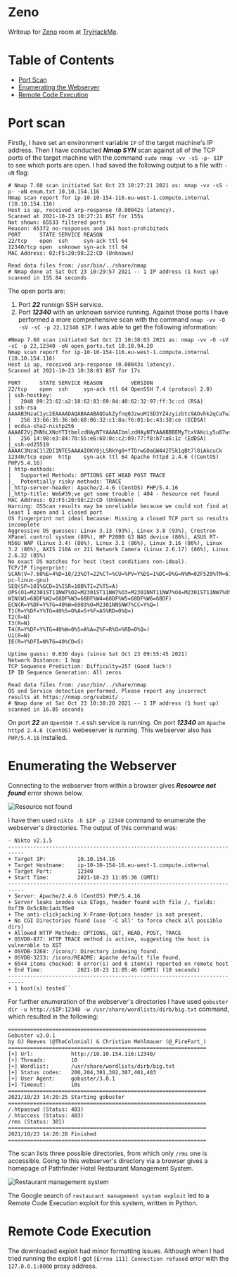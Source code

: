 # Zeno

Writeup for [Zeno](https://tryhackme.com/room/zeno) room at [TryHackMe](https://tryhackme.com/).

Table of Contents
=================
* [Port Scan](#Port-scan)
* [Enumerating the Webserver](#Enumerating-the-Webserver)
* [Remote Code Execution](#Remote-Code-Execution)

# Port scan
Firstly, I have set an environment variable `IP` of the target machine's IP address.
Then I have conducted ***Nmap SYN*** scan against all of the TCP ports of the target machine with the command `sudo nmap -vv -sS -p- $IP` to see which ports are open. I had saved the following output to a file with `-oN` flag:

```
# Nmap 7.60 scan initiated Sat Oct 23 10:27:21 2021 as: nmap -vv -sS -p- -oN enum.txt 10.10.154.116
Nmap scan report for ip-10-10-154-116.eu-west-1.compute.internal (10.10.154.116)
Host is up, received arp-response (0.00042s latency).
Scanned at 2021-10-23 10:27:21 BST for 155s
Not shown: 65533 filtered ports
Reason: 65372 no-responses and 161 host-prohibiteds
PORT      STATE SERVICE REASON
22/tcp    open  ssh     syn-ack ttl 64
12340/tcp open  unknown syn-ack ttl 64
MAC Address: 02:F5:20:98:22:CD (Unknown)

Read data files from: /usr/bin/../share/nmap
# Nmap done at Sat Oct 23 10:29:57 2021 -- 1 IP address (1 host up) scanned in 155.84 seconds
```

The open ports are:
1. Port ***22*** runnign SSH service.
2. Port ***12340*** with an unknown service running.
Against those ports I have performed a more comprehensive scan with the command `nmap -vv -O -sV -sC -p 22,12340 $IP`. I was able to get the following information:

```
#Nmap 7.60 scan initiated Sat Oct 23 10:38:03 2021 as: nmap -vv -O -sV -sC -p 22,12340 -oN open_ports.txt 10.10.94.20
Nmap scan report for ip-10-10-154-116.eu-west-1.compute.internal (10.10.154.116)
Host is up, received arp-response (0.00043s latency).
Scanned at 2021-10-23 10:38:03 BST for 17s

PORT      STATE SERVICE REASON         VERSION
22/tcp    open  ssh     syn-ack ttl 64 OpenSSH 7.4 (protocol 2.0)
| ssh-hostkey:
|   2048 09:23:62:a2:18:62:83:69:04:40:62:32:97:ff:3c:cd (RSA)
| ssh-rsa AAAAB3NzaC1yc2EAAAADAQABAAABAQDakZyfnq0JzwuM1SD3YZ4zyizbtc9AOvhk2qCaTwJHEKyyqIjBaElNv4LpSdtV7y/C6vwUfPS34IO/mAmNtAFquBDjIuoKdw9TjjPrVBVjzFxD/9tDSe+cu6ELPHMyWOQFAYtg1CV1TQlm3p6WIID2IfYBffpfSz54wRhkTJd/+9wgYdOwfe+VRuzV8EgKq4D2cbUTjYjl0dv2f2Th8WtiRksEeaqI1fvPvk6RwyiLdV5mSD/h8HCTZgYVvrjPShW9XPE/wws82/wmVFtOPfY7WAMhtx5kiPB11H+tZSAV/xpEjXQQ9V3Pi6o4vZdUvYSbNuiN4HI4gAWnp/uqPsoR
|   256 33:66:35:36:b0:68:06:32:c1:8a:f6:01:bc:43:38:ce (ECDSA)
| ecdsa-sha2-nistp256 AAAAE2VjZHNhLXNoYTItbmlzdHAyNTYAAAAIbmlzdHAyNTYAAABBBEMyTtxVAKcLy5u87ws+h8WY+GHWg8IZI4c11KX7bOSt85IgCxox7YzOCZbUA56QOlryozIFyhzcwOeCKWtzEsA=
|   256 14:98:e3:84:70:55:e6:60:0c:c2:09:77:f8:b7:a6:1c (EdDSA)
|_ssh-ed25519 AAAAC3NzaC1lZDI1NTE5AAAAIOKY0jLSRkYg0+fTDrwGOaGW442T5k1qBt7l8iAkcuCk
12340/tcp open  http    syn-ack ttl 64 Apache httpd 2.4.6 ((CentOS) PHP/5.4.16)
| http-methods:
|   Supported Methods: OPTIONS GET HEAD POST TRACE
|_  Potentially risky methods: TRACE
|_http-server-header: Apache/2.4.6 (CentOS) PHP/5.4.16
|_http-title: We&#39;ve got some trouble | 404 - Resource not found
MAC Address: 02:F5:20:98:22:CD (Unknown)
Warning: OSScan results may be unreliable because we could not find at least 1 open and 1 closed port
OS fingerprint not ideal because: Missing a closed TCP port so results incomplete
Aggressive OS guesses: Linux 3.13 (93%), Linux 3.8 (93%), Crestron XPanel control system (89%), HP P2000 G3 NAS device (86%), ASUS RT-N56U WAP (Linux 3.4) (86%), Linux 3.1 (86%), Linux 3.16 (86%), Linux 3.2 (86%), AXIS 210A or 211 Network Camera (Linux 2.6.17) (86%), Linux 2.6.32 (85%)
No exact OS matches for host (test conditions non-ideal).
TCP/IP fingerprint:
SCAN(V=7.60%E=4%D=10/23%OT=22%CT=%CU=%PV=Y%DS=1%DC=D%G=N%M=02F520%TM=6173D80C%P=x86_64-pc-linux-gnu)
SEQ(SP=101%GCD=1%ISR=10B%TI=Z%TS=A)
OPS(O1=M2301ST11NW7%O2=M2301ST11NW7%O3=M2301NNT11NW7%O4=M2301ST11NW7%O5=M2301ST11NW7%O6=M2301ST11)
WIN(W1=68DF%W2=68DF%W3=68DF%W4=68DF%W5=68DF%W6=68DF)
ECN(R=Y%DF=Y%TG=40%W=6903%O=M2301NNSNW7%CC=Y%Q=)
T1(R=Y%DF=Y%TG=40%S=O%A=S+%F=AS%RD=0%Q=)
T2(R=N)
T3(R=N)
T4(R=Y%DF=Y%TG=40%W=0%S=A%A=Z%F=R%O=%RD=0%Q=)
U1(R=N)
IE(R=Y%DFI=N%TG=40%CD=S)

Uptime guess: 0.030 days (since Sat Oct 23 09:55:45 2021)
Network Distance: 1 hop
TCP Sequence Prediction: Difficulty=257 (Good luck!)
IP ID Sequence Generation: All zeros

Read data files from: /usr/bin/../share/nmap
OS and Service detection performed. Please report any incorrect results at https://nmap.org/submit/ .
# Nmap done at Sat Oct 23 10:38:20 2021 -- 1 IP address (1 host up) scanned in 16.85 seconds
```
On port ***22*** an `OpenSSH 7.4` ssh service is running.
On port ***12340*** an `Apache httpd 2.4.6 (CentOS)` webeserver is running. This webserver also has `PHP/5.4.16` installed.

# Enumerating the Webserver

Connecting to the webserver from within a browser gives ***Resource not found*** error shown below.

![Resource not found](/Zeno/images/Resource_not_found.png)

I have then used `nikto -h $IP -p 12340` command to enumerate the webserver's directories. The output of this command was:

```
- Nikto v2.1.5
---------------------------------------------------------------------------
+ Target IP:          10.10.154.16
+ Target Hostname:    ip-10-10-154-16.eu-west-1.compute.internal
+ Target Port:        12340
+ Start Time:         2021-10-23 11:05:36 (GMT1)
---------------------------------------------------------------------------
+ Server: Apache/2.4.6 (CentOS) PHP/5.4.16
+ Server leaks inodes via ETags, header found with file /, fields: 0xf39 0x5c80c1adc76e0
+ The anti-clickjacking X-Frame-Options header is not present.
+ No CGI Directories found (use '-C all' to force check all possible dirs)
+ Allowed HTTP Methods: OPTIONS, GET, HEAD, POST, TRACE
+ OSVDB-877: HTTP TRACE method is active, suggesting the host is vulnerable to XST
+ OSVDB-3268: /icons/: Directory indexing found.
+ OSVDB-3233: /icons/README: Apache default file found.
+ 6544 items checked: 0 error(s) and 6 item(s) reported on remote host
+ End Time:           2021-10-23 11:05:46 (GMT1) (10 seconds)
---------------------------------------------------------------------------
+ 1 host(s) tested``
```

For further enumeration of the webserver's directories I have used `gobuster dir -u http://$IP:12340 -w /usr/share/wordlists/dirb/big.txt` command, which resulted in the following:

```
===============================================================
Gobuster v3.0.1
by OJ Reeves (@TheColonial) & Christian Mehlmauer (@_FireFart_)
===============================================================
[+] Url:            http://10.10.154.116:12340/
[+] Threads:        10
[+] Wordlist:       /usr/share/wordlists/dirb/big.txt
[+] Status codes:   200,204,301,302,307,401,403
[+] User Agent:     gobuster/3.0.1
[+] Timeout:        10s
===============================================================
2021/10/23 14:20:25 Starting gobuster
===============================================================
/.htpasswd (Status: 403)
/.htaccess (Status: 403)
/rms (Status: 301)
===============================================================
2021/10/23 14:20:28 Finished
===============================================================
```

The scan lists three possible directories, from which only `/rms` one is accessible. Going to this webserver's directory via a browser gives a homepage of Pathfinder Hotel Restaurant Management System.

![Restaurant management system](/Zeno/images/Restaurant_management_system.png)

The Google search of `restaurant management system exploit` led to a Remote Code Execution exploit for this system, written in Python.

# Remote Code Execution

The downloaded exploit had minor formatting issues.
Although when I had tried running the exploit I got `[Errno 111] Connection refused` error with the `127.0.0.1:8080` proxy address.
